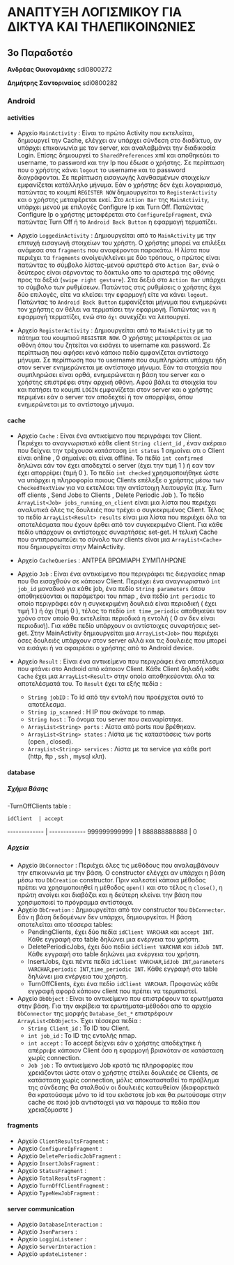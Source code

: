 #	ΑΝΑΠΤΥΞΗ ΛΟΓΙΣΜΙΚΟΥ ΓΙΑ ΔΙΚΤΥΑ ΚΑΙ ΤΗΛΕΠΙΚΟΙΝΩΝΙΕΣ 
## 3ο Παραδοτέο

**Ανδρέας Οικονομάκης**	sdi0800272

**Δημήτρης Σαντοριναίος** sdi0800282

### Android

#### activities

  - Αρχείο `MainActivity` : Είναι το πρώτο Activity που εκτελείται, δημιουργεί την Cache, ελέγχει αν υπάρχει σύνδεση στο διαδίκτυο, αν υπάρχει επικοινωνία με τον server, και αναλαβμάνει την διαδικασία Login. Επίσης δημιουργεί το `SharedPreferences` xml και αποθηκεύει το username, το password και την Ip που έδωσε ο χρήστης. Σε περίπτωση που ο χρήστης κάνει `logout` το username και το password διαγράφονται. Σε περίπτωση εισαγωγής λανθασμένων στοιχείων εμφανίζεται κατάλληλο μήνυμα. Εάν ο χρήστης δεν έχει λογαριασμό, πατώντας το κουμπί `REGISTER NOW` δημιουργείται το `RegisterActivity` και ο χρήστης μεταφέρεται εκεί. Στο `Action Bar` της `MainActivity`, υπάρχει μενού με επιλογές Configure Ip και Turn Off. Πατώντας Configure Ip ο χρήστης μεταφέρεται στο `ConfigureIpFragment`, ενώ πατώντας Turn Off ή το `Android Back Button` η εφαρμογή τερματίζει.

  - Αρχείο `LoggedinActivity` : Δημιουργείται από το `MainActivity` με την επιτυχή εισαγωγή στοιχείων του χρήστη. Ο χρήστης μπορεί να επιλέξει ανάμεσα στα `fragments` που αναφέρονται παρακάτω. Η λίστα που περιέχει τα `fragments` ανοίγει/κλείνει με δύο τρόπους, ο πρώτος είναι πατώντας το σύμβολο λίστας-μενού αριστερά στο `Action Bar`, ενώ ο δεύτερος είναι σέρνοντας το δάκτυλο απο τα αριστερά της οθόνης προς τα δεξιά (`swipe right gesture`). Στα δεξιά στο `Action Bar` υπάρχει το σύμβολο των ρυθμίσεων. Πατώντας στις ρυθμίσεις ο χρήστης έχει δύο επιλογές, είτε να κλείσει την εφαρμογή είτε να κάνει `logout`. Πατώντας το `Android Back Button` εμφανίζεται μήνυμα που ενημερώνει τον χρήστης αν θέλει να τερματίσει την εφαρμογή. Πατώντας `ναι` η εφαρμογή τερματίζει, ενώ στο `όχι` συνεχίζει να λειτουργεί.

  - Αρχείο `RegisterActivity` : Δημιουργείται από το `MainActivity` με το πάτημα του κουμπιού `REGISTER NOW`. Ο χρήστης μεταφέρεται σε μια οθόνη όπου του ζητείται να εισάγει το username και password. Σε περίπτωση που αφήσει κενό κάποιο πεδίο εμφανίζεται αντίστοιχο μήνυμα. Σε περίπτωση που το username που συμπληρώσει υπάρχει ήδη στον server ενημερώνεται με αντίστοιχο μήνυμα. Εάν τα στοιχεία που συμπληρώσει είναι ορθά, ενημερώνεται η βάση του server και ο χρήστης επιστρέφει στην αρχική οθόνη. Αφού βάλει τα στοιχεία του και πατήσει το κουμπί `LOGIN` εμφανίζεται στον server και ο χρήστης περιμένει εάν ο server τον αποδεχτεί ή τον απορρίψει, όπου ενημερώνεται με το αντίστοιχο μήνυμα.

#### cache
  - Αρχείο `Cache` : Είναι ένα αντικείμενο που περιγράφει τον Client. Περιέχει το αναγνωριστικό κάθε client `String client_id`  , έναν ακέραιο που δείχνει την τρέχουσα κατάσταση `int status` 1 σημαίνει οτι ο Client είναι online , 0 σημαίνει οτι είναι offline. Το πεδίο `int confirmed` δηλώνει εάν τον έχει αποδεχτεί ο server (έχει την τιμή 1 ) ή εαν τον έχει απορρίψει (τιμή 0 ). Το πεδίο `int checked` χρησιμοποιήθηκε ώστε να υπάρχει η πληροφορία ποιους Clients επέλεξε ο χρήστης μέσω των `CheckedTextView` για να εκτελέσει την αντίστοιχη λειτουργία (π.χ. Turn off clients , Send Jobs to Clients , Delete Periodic Job ). Το πεδίο `ArrayList<Job> jobs_running_on_client` είναι μια λίστα που περιέχει αναλυτικά όλες τις δουλειές που τρέχει ο συγκεκριμένος Client. Τέλος το πεδίο `ΑrrayList<Result> results` είναι μια λίστα που περιέχει όλα τα αποτελέσματα που έχουν έρθει από τον συγκεκριμένο Client. Για κάθε πεδίο υπάρχουν οι αντίστοιχες συναρτήσεις set-get. Η τελική Cache που αντιπροσωπεύει το σύνολο των clients είναι μια `ArrayList<Cache>` που δημιουργείται στην MainActivity. 

  - Αρχείο `CacheQueries` : ΑΝΤΡΕΑ ΒΡΩΜΙΑΡΗ ΣΥΜΠΛΗΡΩΝΕ

  - Αρχείο `Job` : Είναι ένα αντικείμενο που περιγράφει τις διεργασίες nmap που θα εισαχθούν σε κάποιον Client. Περιέχει ένα αναγνωριστικό `int job_id` μοναδικό για κάθε job, ένα πεδίο `String parameters` όπου αποθηκεύονται οι παράμετροι του nmap , ένα πεδίο `int periodic` το οποίο περιγράφει εάν η συγκεκριμένη δουλειά είναι περιοδική ( έχει τιμή 1 ) ή όχι (τιμή 0 ), τέλος το πεδίο `int time_periodic` αποθηκεύει τον χρόνο στον οποίο θα εκτελείται περιοδικά η εντολή ( 0 αν δεν είναι περιοδική). Για κάθε πεδίο υπάρχουν οι αντίστοιχες συναρτήσεις set-get. Στην MainActivity δημιουργείται μια `ArrayList<Job>` που περιέχει όσες δουλειές υπάρχουν στον server αλλά και τις δουλειές που μπορεί να εισάγει ή να αφαιρέσει ο χρήστης από το Android device.

  - Αρχείο `Result` : Είναι ένα αντικείμενο που περιγράφει ένα αποτέλεσμα που φτάνει στο Android από κάποιον Client. Κάθε Client δηλαδή κάθε `Cache` έχει μια `ArrayList<Result>` στην οποία αποθηκεύονται όλα τα αποτελέσματά του. Το `Result` έχει τα εξής πεδία : 
    - `String jobID` : Το id από την εντολή που προέρχεται αυτό το αποτέλεσμα.
    - `String ip_scanned` : Η IP που σκάναρε το nmap.
    - `String host` : Το όνομα του server που σκαναρίστηκε.
    - `ArrayList<String> ports` : Λίστα από ports που βρέθηκαν.
    - `ArrayList<String> states` : Λίστα με τις καταστάσεις των ports (open , closed).
    - `ArrayList<String> services` : Λίστα με τα service για κάθε port (http, ftp , ssh , mysql κλπ).

#### database

##### Σχήμα Βάσης
  -TurnOffClients table :

    idClient  | accept
------------- | -------------
999999999999  | 1 
888888888888  | 0     


##### Αρχεία
  - Αρχείο `DbConnector` : Περιέχει όλες τις μεθόδους που αναλαμβάνουν την επικοινωνία με την βάση. Ο constructor ελέγχει αν υπάρχει η βάση μέσω του `DbCreation` constructor. Πριν καλεστεί κάποια μέθοδος πρέπει να χρησιμοποιηθεί η μέθοδος `open()` και στο τέλος η `close()`, η πρώτη ανοίγει και διαβάζει και η δεύτερη κλείνει την βάση που χρησιμοποιεί το πρόγραμμα αντίστοιχα.
  - Αρχείο `DbCreation` : Δημιουργείται από τον constructor του `DbConnector`. Εάν η βάση δεδομένων δεν υπάρχει, δημιουργείται. Η βάση αποτελείται απο τέσσερα tables:
    - PendingClients, έχει δύο πεδία `idClient VARCHAR` και `accept INT`. Κάθε εγγραφή στο table δηλώνει μια ενέργεια του χρήστη.
    - DeletePeriodicJobs, έχει δύο πεδία `idClient VARCHAR` και `idJob INT`. Κάθε εγγραφή στο table δηλώνει μια ενέργεια του χρήστη. 
    - InsertJobs, έχει πέντε πεδία `idClient VARCHAR`,`idJob INT`,`parameters VARCHAR`,`periodic INT`,`time_periodic INT`. Κάθε εγγραφή στο table δηλώνει μια ενέργεια του χρήστη.
    - TurnOffClients, έχει ένα πεδίο `idClient VARCHAR`. Προφανώς κάθε εγγραφή αφορά κάποιον client που πρέπει να τερματιστεί.
  - Αρχείο `DbObject` : Είναι το αντικείμενο που επιστρέφουν τα ερωτήματα στην βάση. Για την ακρίβεια τα ερωτήματα-μέθοδοι από το αρχείο `DbConnector` της μορφής `Database_Get_*` επιστρέφουν `ArrayList<DbObject>`. Έχει τέσσερα πεδία :
    - `String Client_id` : Το ID του Client.
    - `int job_id` : To ID της εντολής nmap.
    - `int accept` : Το accept δείχνει εάν ο χρήστης αποδέχτηκε ή απέρριψε κάποιον Client όσο η εφαρμογή βρισκόταν σε κατάσταση χωρίς connection.
    - `Job job` : To αντικείμενο Job κρατά τις πληροφορίες που χρειάζονται ώστε οταν ο χρήστης στείλει δουλειές σε Clients, σε κατάσταση χωρίς connection, μόλις αποκατασταθεί το πρόβλημα της σύνδεσης θα σταλθούν οι δουλειές κατευθείαν (διαφορετικά θα κρατούσαμε μόνο το id τoυ εκάστοτε job και θα ρωτούσαμε στην cache σε ποιό job αντιστοιχεί για να πάρουμε τα πεδία που χρειαζόμαστε )

#### fragments
  - Αρχείο `ClientResultsFragment` :
  - Αρχείο `ConfigureIpFragment` :
  - Αρχείο `DeletePeriodicJobFragment` :
  - Αρχείο `InsertJobsFragment` :
  - Αρχείο `StatusFragment` :
  - Αρχείο `TotalResultsFragment` :
  - Αρχείο `TurnOffClientFragment` :
  - Αρχείο `TypeNewJobFragment` :

#### server communication
  - Αρχείο `DatabaseInteraction` :
  - Αρχείο `JsonParsers` :
  - Αρχείο `LogginListener` :
  - Αρχείο `ServerInteraction` :
  - Αρχείο `updateListener` :
